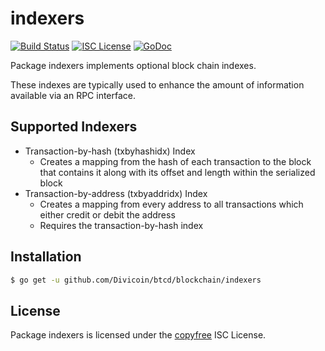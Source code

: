 indexers
========

[![Build Status](https://travis-ci.org/Divicoin/btcd.png?branch=master)](https://travis-ci.org/Divicoin/btcd)
[![ISC License](http://img.shields.io/badge/license-ISC-blue.svg)](http://copyfree.org)
[![GoDoc](https://godoc.org/github.com/Divicoin/btcd/blockchain/indexers?status.png)](http://godoc.org/github.com/Divicoin/btcd/blockchain/indexers)

Package indexers implements optional block chain indexes.

These indexes are typically used to enhance the amount of information available
via an RPC interface.

## Supported Indexers

- Transaction-by-hash (txbyhashidx) Index
  - Creates a mapping from the hash of each transaction to the block that
    contains it along with its offset and length within the serialized block
- Transaction-by-address (txbyaddridx) Index
  - Creates a mapping from every address to all transactions which either credit
    or debit the address
  - Requires the transaction-by-hash index

## Installation

```bash
$ go get -u github.com/Divicoin/btcd/blockchain/indexers
```

## License

Package indexers is licensed under the [copyfree](http://copyfree.org) ISC
License.
